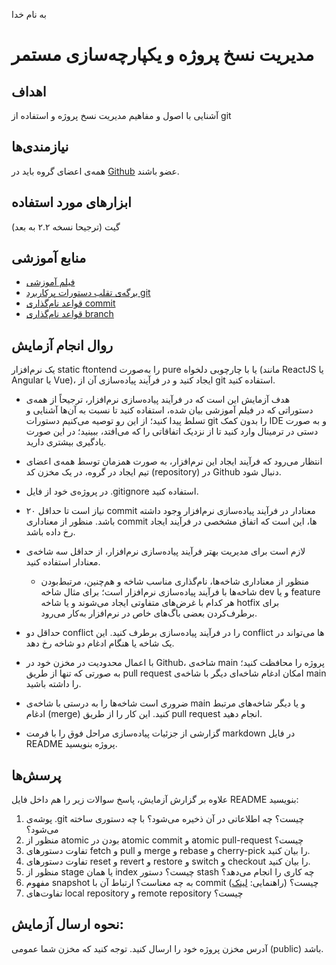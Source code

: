 به نام خدا

# مدیریت نسخ پروژه و یکپارچه‌سازی مستمر

## اهداف 
آشنایی با اصول و مفاهیم مدیریت نسخ پروژه و استفاده از git

## نیازمندی‌ها
همه‌ی اعضای گروه باید در [Github](https://github.com/) عضو باشند.

## ابزارهای مورد استفاده
گیت (ترجیحا نسخه ۲.۲ به بعد)

## منابع آموزشی
- [فیلم آموزشی](https://aparat.com/v/POj9h)
- [برگه‌ی تقلب دستورات پرکاربرد git](https://education.github.com/git-cheat-sheet-education.pdf)
- [قواعد نام‌گذاری commit](https://gist.github.com/robertpainsi/b632364184e70900af4ab688decf6f53)
- [قواعد نام‌گذاری branch](https://gist.github.com/karmenatwork/e0dbe33e1c553e1a998839737c8c799a)

## روال انجام آزمایش
یک نرم‌افزار static ftontend را به‌صورت pure یا با چارچوبی دلخواه (مانند ReactJS یا Angular یا Vue)، ایجاد کنید و در فرآیند پیاده‌سازی آن از git استفاده کنید.
- هدف آزمایش این است که در فرآیند پیاده‌سازی نرم‌افزار، ترجیحاً از همه‌ی دستوراتی که در فیلم آموزشی بیان شده، استفاده کنید تا نسبت به آن‌ها آشنایی و تسلط پیدا کنید؛ از این رو توصیه می‌کنیم دستورات git را بدون کمک IDE و به صورت دستی در ترمینال وارد کنید تا از نزدیک اتفاقاتی را که می‌افتد، ببینید؛ در این صورت یادگیری بیشتری دارید.

- انتظار می‌رود که فرآیند ایجاد این نرم‌افزار، به صورت همزمان توسط همه‌ی اعضای تیم ایجاد در گروه، در یک مخزن کد (repository) در Github دنبال شود.
- در پروژه‌ی خود از فایل .gitignore استفاده کنید.
- نیاز است تا حداقل ۲۰ commit معنا‌دار در فرآیند پیاده‌سازی نرم‌افزار وجود داشته باشد. منظور از معناداری commit ها، این است که اتفاق مشخصی در فرآیند ایجاد رخ داده باشد.
- لازم است برای مدیریت بهتر فرآیند پیاده‌سازی نرم‌افزار، از حداقل سه شاخه‌ی معنا‌دار استفاده کنید.
  - منظور از معناداری شاخه‌ها، نام‌گذاری مناسب شاخه و هم‌چنین، مرتبط‌بودن شاخه‌ها با فرآیند پیاده‌سازی نرم‌افزار است؛ برای مثال شاخه dev و یا feature هر کدام با غرض‌های متفاوتی ایجاد می‌شوند و یا شاخه hotfix برای برطرف‌کردن بعضی باگ‌های خاص در نرم‌افزار به‌کار می‌رود.
- حداقل دو conflict را در فرآیند پیاده‌سازی برطرف کنید. این conflict ها می‌تواند در یک شاخه یا هنگام ادغام دو شاخه رخ دهد.
- با اعمال محدودیت در مخزن خود در Github، شاخه‌ی main پروژه را محافظت کنید؛ به صورتی که تنها از طریق pull request امکان ادغام شاخه‌ای دیگر با شاخه‌ی main را داشته باشید.
- ‌ضروری است شاخه‌ها را به درستی با شاخه‌ی main و یا دیگر شاخه‌های مرتبط ادغام (merge) کنید. این کار را از طریق pull request انجام دهید.
- گزارشی از جزئیات پیاده‌سازی مراحل فوق را با فرمت markdown در فایل README پروژه بنویسید.

## پرسش‌ها
علاوه بر گزارش آزمایش، پاسخ سوالات زیر را هم داخل فایل README بنویسید:
1. پوشه‌ی .git چیست؟ چه اطلاعاتی در آن ذخیره می‌شود؟ با چه دستوری ساخته می‌شود؟
2. منظور از atomic بودن در atomic commit و atomic pull-request چیست؟
3. تفاوت دستورهای fetch و pull و merge و rebase و cherry-pick را بیان کنید.
4. تفاوت دستورهای reset و revert و restore و switch و checkout را بیان کنید.
5. منظور از stage یا همان index چیست؟ دستور stash چه کاری را انجام می‌دهد؟
6. مفهوم snapshot به چه معناست؟ ارتباط آن با commit چیست؟ (راهنمایی: [لینک](https://github.blog/2020-12-17-commits-are-snapshots-not-diffs/))
7. تفاوت‌های local repository و remote repository چیست؟

## نحوه ارسال آزمایش:
آدرس مخزن پروژه خود را ارسال کنید. توجه کنید که مخزن شما عمومی (public) باشد.

